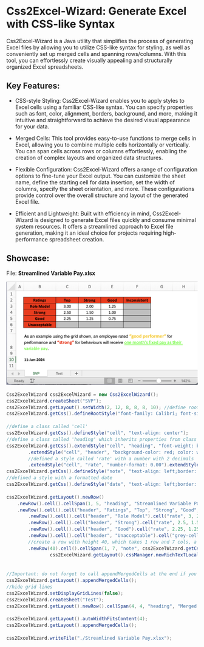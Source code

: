 # Css2Excel-Wizard: Generate Excel with CSS-like Syntax

Css2Excel-Wizard is a Java utility that simplifies the process of generating Excel files by allowing you to utilize CSS-like syntax for styling, as well as conveniently set up merged cells and spanning rows/columns. With this tool, you can effortlessly create visually appealing and structurally organized Excel spreadsheets.

## Key Features:

* CSS-style Styling: Css2Excel-Wizard enables you to apply styles to Excel cells using a familiar CSS-like syntax. You can specify properties such as font, color, alignment, borders, background, and more, making it intuitive and straightforward to achieve the desired visual appearance for your data.

* Merged Cells: This tool provides easy-to-use functions to merge cells in Excel, allowing you to combine multiple cells horizontally or vertically. You can span cells across rows or columns effortlessly, enabling the creation of complex layouts and organized data structures.

* Flexible Configuration: Css2Excel-Wizard offers a range of configuration options to fine-tune your Excel output. You can customize the sheet name, define the starting cell for data insertion, set the width of columns, specify the sheet orientation, and more. These configurations provide control over the overall structure and layout of the generated Excel file.

* Efficient and Lightweight: Built with efficiency in mind, Css2Excel-Wizard is designed to generate Excel files quickly and consume minimal system resources. It offers a streamlined approach to Excel file generation, making it an ideal choice for projects requiring high-performance spreadsheet creation.

## Showcase:

File: **Streamlined Variable Pay.xlsx**

![image](https://github.com/ChrisLee0/css2excel-wizard/blob/master/img/SVP.png)

```java
Css2ExcelWizard css2ExcelWizard = new Css2ExcelWizard();
css2ExcelWizard.createSheet("SVP");
css2ExcelWizard.getLayout().setWidth(2, 12, 8, 8, 8, 10); //define root class, all class will default inherit properties from here
css2ExcelWizard.getCss().defineRootStyle("font-family: Calibri; font-size: 10;border-color: black;;vertical-align: middle");

//define a class called 'cell'
css2ExcelWizard.getCss().defineStyle("cell", "text-align: center");
//define a class called 'heading' which inherits properties from class 'cell'
css2ExcelWizard.getCss().extendStyle("cell", "heading", "font-weight: bold; font-size: 14;")
		.extendStyle("cell", "header", "background-color: red; color: white; font-weight: bold; ")
		//defined a style called 'rate' with a number with 2 decimals
		.extendStyle("cell", "rate", "number-format: 0.00").extendStyle("cell", "grey-cell", "background-color: rgb(191,191,191)");
css2ExcelWizard.getCss().defineStyle("note", "text-align: left;border: none; wrap-text: true");
//defined a style with a formatted date
css2ExcelWizard.getCss().defineStyle("date", "text-align: left;border: none; font-weight: bold;date-format: dd-mmm-yyyy");

css2ExcelWizard.getLayout().newRow()
	.newRow().cell().cellSpan(1, 5, "heading", "Streamlined Variable Pay")
	.newRow().cell().cell("header", "Ratings", "Top", "Strong", "Good", "Inconsistent")
		.newRow().cell().cell("header", "Role Model").cell("rate", 3, 2, 1.25).cell("grey-cell")
		.newRow().cell().cell("header", "Strong").cell("rate", 2.5, 1.5, 1).cell("grey-cell")
		.newRow().cell().cell("header", "Good").cell("rate", 2.25, 1.25, 0.75).cell("grey-cell")
		.newRow().cell().cell("header", "Unacceptable").cell("grey-cell").cell("grey-cell").cell("grey-cell").cell("grey-cell").newRow()
		//create a row with height 40, which takes 1 row and 7 cols, a rich text inside. //grammar: normal text {fontId|text....} normal text
		.newRow(40).cell().cellSpan(1, 7, "note", css2ExcelWizard.getCss().richText("As an example using the grid shown, an employee rated {good|“good performer”} for performance and {str|“strong”} for behaviours will receive {emp|one month's fixed pay as their variable pay}.",
				css2ExcelWizard.getLayout().cssManager.newRichTexTLocalStyle().defineDefaultFont("10 black normal").defineFont("good", "12 orange bold").defineFont("str", "11 red bold").defineFont("emp", "11 green double"))).newRow().newRow().cell().cell("date", new Date());


//Important: do not forget to call appendMergedCells at the end if you have merged cell
css2ExcelWizard.getLayout().appendMergedCells();
//hide grid lines
css2ExcelWizard.setDisplayGridLines(false);
css2ExcelWizard.createSheet("Test");
css2ExcelWizard.getLayout().newRow().cellSpan(4, 4, "heading", "Merged Cell").cell(null, 1, 2, 3, 4).newRow().cell(null, "New line start from here").newRow().cell().cellSpan(4, 2, "heading", "Merged Cell").newRow().cell(null, "New line start from here").newRow().newRow().newRow();

css2ExcelWizard.getLayout().autoWidthFitsContent(4);
css2ExcelWizard.getLayout().appendMergedCells();

css2ExcelWizard.writeFile("./Streamlined Variable Pay.xlsx");

```
